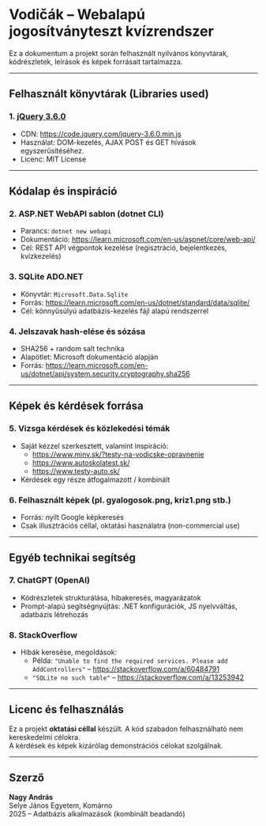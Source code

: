 # Vodičák – Webalapú jogosítványteszt kvízrendszer

Ez a dokumentum a projekt során felhasznált nyilvános könyvtárak, kódrészletek, leírások és képek forrásait tartalmazza.

---

##  Felhasznált könyvtárak (Libraries used)

### 1. [jQuery 3.6.0](https://jquery.com/)
- CDN: https://code.jquery.com/jquery-3.6.0.min.js
- Használat: DOM-kezelés, AJAX POST és GET hívások egyszerűsítéséhez.
- Licenc: MIT License

---

## Kódalap és inspiráció

### 2. ASP.NET WebAPI sablon (dotnet CLI)
- Parancs: `dotnet new webapi`
- Dokumentáció: https://learn.microsoft.com/en-us/aspnet/core/web-api/
- Cél: REST API végpontok kezelése (regisztráció, bejelentkezés, kvízkezelés)

### 3. SQLite ADO.NET
- Könyvtár: `Microsoft.Data.Sqlite`
- Forrás: https://learn.microsoft.com/en-us/dotnet/standard/data/sqlite/
- Cél: könnyűsúlyú adatbázis-kezelés fájl alapú rendszerrel

### 4. Jelszavak hash-elése és sózása
- SHA256 + random salt technika
- Alapötlet: Microsoft dokumentáció alapján
- Forrás: https://learn.microsoft.com/en-us/dotnet/api/system.security.cryptography.sha256

---

## Képek és kérdések forrása

### 5. Vizsga kérdések és közlekedési témák
- Saját kézzel szerkesztett, valamint inspiráció:
  - https://www.minv.sk/?testy-na-vodicske-opravnenie
  - https://www.autoskolatest.sk/
  - https://www.testy-auto.sk/
- Kérdések egy része átfogalmazott / kombinált

### 6. Felhasznált képek (pl. gyalogosok.png, kriz1.png stb.)
- Forrás: nyílt Google képkeresés
- Csak illusztrációs céllal, oktatási használatra (non-commercial use)

---

## Egyéb technikai segítség

### 7. ChatGPT (OpenAI)
- Kódrészletek strukturálása, hibakeresés, magyarázatok
- Prompt-alapú segítségnyújtás: .NET konfigurációk, JS nyelvváltás, adatbázis létrehozás

### 8. StackOverflow
- Hibák keresése, megoldások:
  - Példa: `"Unable to find the required services. Please add AddControllers"` – https://stackoverflow.com/a/60484791
  - `"SQLite no such table"` – https://stackoverflow.com/a/13253942

---

##  Licenc és felhasználás

Ez a projekt **oktatási céllal** készült. A kód szabadon felhasználható nem kereskedelmi célokra.  
A kérdések és képek kizárólag demonstrációs célokat szolgálnak.

---

## Szerző

**Nagy András**  
Selye János Egyetem, Komárno  
2025 – Adatbázis alkalmazások (kombinált beadandó)
